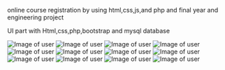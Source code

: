 online course registration by using html,css,js,and php and final year and engineering project 

UI part with Html,css,php,bootstrap and mysql database

![Image of user](https://github.com/nikhilkeshava/online-course-registration-/blob/master/screens/Screenshot%20(1084).png)
![Image of user](https://github.com/nikhilkeshava/online-course-registration-/blob/master/screens/Screenshot%20(1085).png)
![Image of user](https://github.com/nikhilkeshava/online-course-registration-/blob/master/screens/Screenshot%20(1086).png)
![Image of user](https://github.com/nikhilkeshava/online-course-registration-/blob/master/screens/Screenshot%20(1087).png)
![Image of user](https://github.com/nikhilkeshava/online-course-registration-/blob/master/screens/Screenshot%20(1088).png)
![Image of user](https://github.com/nikhilkeshava/online-course-registration-/blob/master/screens/Screenshot%20(1089).png)
![Image of user](https://github.com/nikhilkeshava/online-course-registration-/blob/master/screens/Screenshot%20(1090).png)
![Image of user](https://github.com/nikhilkeshava/online-course-registration-/blob/master/screens/Screenshot%20(1091).png)
![Image of user](https://github.com/nikhilkeshava/online-course-registration-/blob/master/screens/Screenshot%20(1092).png)
![Image of user](https://github.com/nikhilkeshava/online-course-registration-/blob/master/screens/Screenshot%20(1095).png)
![Image of user](https://github.com/nikhilkeshava/online-course-registration-/blob/master/screens/Screenshot%20(1096).png)
![Image of user](https://github.com/nikhilkeshava/online-course-registration-/blob/master/screens/Screenshot%20(1097).png)

